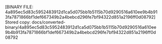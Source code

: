 [BINARY FILE: 4a895ec5d83c5952483912d1ca5d075bb1b5115b70d9290516a610ee9b4b913fa7871866bf1def667349b2a4bebcd296fe7bf94322d851a2196ff0d08792]
Stored copy: docs/converted-binary/4a895ec5d83c5952483912d1ca5d075bb1b5115b70d9290516a610ee9b4b913fa7871866bf1def667349b2a4bebcd296fe7bf94322d851a2196ff0d08792
